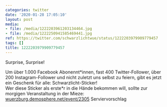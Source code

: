 ```yaml
---
categories: twitter
date: '2020-01-28 17:05:10'
layout: post
media:
- file: /media/1222203961203134464.jpg
- file: /media/1222250941585469441.jpg
ref: https://twitter.com/schwarzlichtwue/status/1222203979909779457
tags: []
title: 1222203979909779457
---
```

Surprise, Surprise!



Um über 1.000 Facebook Abonennt\*innen, fast 400 Twitter-Follower, über 200 Instagram-Follower und nicht zuletzt uns selbst zu feiern, gibt es jetzt ein Geschenk für alle: Schwarzlicht-Sticker!  
Wer diese Sticker als erste\*r in die Hände bekommen will, sollte zur morgigen Veranstaltung in der Mieze: [wuerzburg.demosphere.net/event/2305](https://wuerzburg.demosphere.net/event/2305) 
Serviervorschlag  